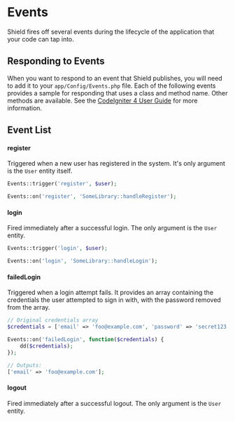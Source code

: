 # Events

Shield fires off several events during the lifecycle of the application that your code can tap into. 

## Responding to Events

When you want to respond to an event that Shield publishes, you will need to add it to your `app/Config/Events.php` file. Each of the following events provides a sample for responding that uses a class and method name. Other methods are available. See the [CodeIgniter 4 User Guide](https://codeigniter.com/user_guide/extending/events.html) for more information. 

## Event List

#### register

Triggered when a new user has registered in the system. It's only argument is the `User` entity itself.

```php
Events::trigger('register', $user);

Events::on('register', 'SomeLibrary::handleRegister');
```

#### login

Fired immediately after a successful login. The only argument is the `User` entity.

```php
Events::trigger('login', $user);

Events::on('login', 'SomeLibrary::handleLogin');
```

#### failedLogin

Triggered when a login attempt fails. It provides an array containing the credentials the user attempted to 
sign in with, with the password removed from the array.

```php
// Original credentials array
$credentials = ['email' => 'foo@example.com', 'password' => 'secret123'];

Events::on('failedLogin', function($credentials) {
    dd($credentials);
});

// Outputs:
['email' => 'foo@example.com'];
```

#### logout

Fired immediately after a successful logout. The only argument is the `User` entity.
